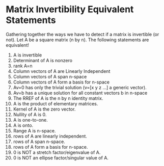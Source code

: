 
# Matrix Invertibility Equivalent Statements


Gathering together the ways we have to detect if a matrix is invertible (or not).
Let A be a square matrix (n by n). The following statements are equivalent!
1. A is invertible
1. Determinant of A is nonzero
1. rank A=n
1. Column vectors of A are Linearly Independent
1. Column vectors of A span n-space
1. Column vectors of A form a basis for n-space
1. Av=0 has only the trivial solution (v=[x y z ...] a generic vector).
1. Av=b has a unique solution for all constant vectors b in n-space
1. The RREF of A is the n by n identity matrix.
1. A is the product of elementary matrices.
1. Kernel of A is the zero vector.
1. Nullity of A is 0.
1. A is one-to-one.
1. A is onto.
1. Range A is n-space.
1. rows of A are linearly independent.
1. rows of A span n-space.
1. rows of A form a basis for n-space.
1. 0 is NOT a stretch factor/eigenvalue of A.
1. 0 is NOT an ellipse factor/singular value of A.
